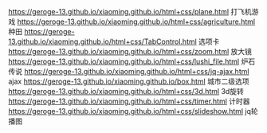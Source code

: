  https://geroge-13.github.io/xiaoming.github.io/html+css/plane.html 打飞机游戏
 https://geroge-13.github.io/xiaoming.github.io/html+css/agriculture.html 种田
 https://geroge-13.github.io/xiaoming.github.io/html+css/TabControl.html 选项卡
 https://geroge-13.github.io/xiaoming.github.io/html+css/zoom.html 放大镜
 https://geroge-13.github.io/xiaoming.github.io/html+css/lushi_file.html 炉石传说
 https://geroge-13.github.io/xiaoming.github.io/html+css/jq-ajax.html  ajax
 https://geroge-13.github.io/xiaoming.github.io/box.html 城市二级选项
 https://geroge-13.github.io/xiaoming.github.io/html+css/3d.html 3d旋转
 https://geroge-13.github.io/xiaoming.github.io/html+css/timer.html 计时器
 https://geroge-13.github.io/xiaoming.github.io/html+css/slideshow.html jq轮播图
